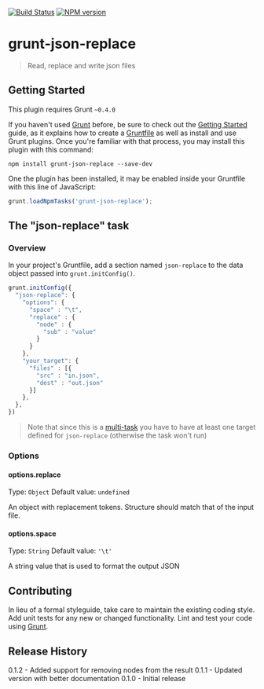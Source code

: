 [![Build Status](https://travis-ci.org/mikaelkaron/grunt-json-replace.png)](https://travis-ci.org/mikaelkaron/grunt-json-replace)
[![NPM version](https://badge.fury.io/js/grunt-json-replace.png)](http://badge.fury.io/js/grunt-json-replace)

# grunt-json-replace

> Read, replace and write json files

## Getting Started
This plugin requires Grunt `~0.4.0`

If you haven't used [Grunt](http://gruntjs.com/) before, be sure to check out the [Getting Started](http://gruntjs.com/getting-started) guide, as it explains how to create a [Gruntfile](http://gruntjs.com/sample-gruntfile) as well as install and use Grunt plugins. Once you're familiar with that process, you may install this plugin with this command:

```shell
npm install grunt-json-replace --save-dev
```

One the plugin has been installed, it may be enabled inside your Gruntfile with this line of JavaScript:

```js
grunt.loadNpmTasks('grunt-json-replace');
```

## The "json-replace" task

### Overview
In your project's Gruntfile, add a section named `json-replace` to the data object passed into `grunt.initConfig()`.

```js
grunt.initConfig({
  "json-replace": {
    "options": {
      "space" : "\t",
      "replace" : {
        "node" : {
          "sub" : "value"
        }
      }
    },
    "your_target": {
      "files" : [{
        "src" : "in.json",
        "dest" : "out.json"
      }]
    },
  },
})
```

> Note that since this is a [multi-task](http://gruntjs.com/creating-tasks#multi-tasks) you have to have at least one target defined for `json-replace` (otherwise the task won't run)

### Options

#### options.replace
Type: `Object`
Default value: `undefined`

An object with replacement tokens. Structure should match that of the input file.

#### options.space
Type: `String`
Default value: `'\t'`

A string value that is used to format the output JSON

## Contributing
In lieu of a formal styleguide, take care to maintain the existing coding style. Add unit tests for any new or changed functionality. Lint and test your code using [Grunt](http://gruntjs.com/).

## Release History
0.1.2 - Added support for removing nodes from the result
0.1.1 - Updated version with better documentation
0.1.0 - Initial release
